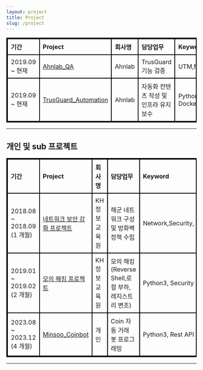 ```yaml
---
layout: project
title: Project
slug: /project
---
```


<html lang="en">
<head>
<meta charset="UTF-8">
<meta name="viewport" content="width=device-width, initial-scale=1.0">
<title>표 만들기</title>
<style>
    table {
        border-collapse: collapse;
        width: 100%;
        border: 2px solid black; /* 표 전체의 테두리 */
    }
    th, td {
        border: 2px solid black; /* 각 셀의 테두리 */
        padding: 8px;
        text-align: left; /* 셀의 텍스트 우측 정렬 */
    }
</style>
</head>
<table>
  <tr>
    <th>기간</th>
    <th>Project</th>
    <th>회사명</th>
    <th>담당업무</th>
    <th>Keyword</th>
  </tr>
  <tr>
    <td>2019.09 ~ 현재 </td>
    <td><a href="https://minzlim.github.io/Minsoo_port/2020/02/04/Ahnlab_QA">Ahnlab_QA</a></td>
    <td>Ahnlab</td>
    <td>TrusGuard 기능 검증</td>
    <td>UTM,Network,System</td>
  </tr>
  <tr>
    <td>2019.09 ~ 현재</td>
    <td><a href="https://minzlim.github.io/Minsoo_port/2020/02/04/Automation">TrusGuard_Automation</a></td>
    <td>Ahnlab</td>
    <td>자동화 컨텐츠 작성 및 인프라 유지보수</td>  
    <td>Python3, CICD, Docker</td>
  </tr>
</table>
</html>

---

## 개인 및 sub 프로젝트 

<html lang="en">
<head>
<meta charset="UTF-8">
<meta name="viewport" content="width=device-width, initial-scale=1.0">
<title>표 만들기</title>
<style>
    table {
        border-collapse: collapse;
        width: 100%;
        border: 2px solid black; /* 표 전체의 테두리 */
    }
    th, td {
        border: 2px solid black; /* 각 셀의 테두리 */
        padding: 8px;
        text-align: left; /* 셀의 텍스트 우측 정렬 */
    }
</style>
</head>
<table>
  <tr>
    <th>기간</th>
    <th>Project</th>
    <th>회사명</th>
    <th>담당업무</th>
    <th>Keyword</th>
  </tr>
  <tr>
    <td>2018.08 ~ 2018.09 (1 개월) </td>
    <td><a href="https://1drv.ms/b/s!Aj3nsRarR3twnCi8Z0bIwBMkItQ-?e=HZZlin">네트워크 보안 강화 프로젝트</a></td>
    <td>KH 정보교육원</td>
    <td>해군 네트워크 구성 및 방화벽 정책 수립</td>
    <td>Network,Security,</td>
  </tr>
  <tr>
    <td>2019.01 ~ 2019.02 (2 개월)</td>
    <td><a href="https://onedrive.live.com/view.aspx?resid=707B47AB16B1E73D%216578&authkey=!AEd0Hhp-JBWUM8s">모의 해킹 프로젝트</a></td>
    <td>KH 정보교육원</td>
    <td>모의 해킹(Reverse Shell,로컬 부하,레지스트리 변조) </td>  
    <td>Python3, Security</td>
  </tr>
  <tr>
    <td>2023.08 ~ 2023.12 (4 개월)</td>
    <td><a href="https://github.com/MinZLIM/minsoo_coinbot">Minsoo_Coinbot</a></td>
    <td>개인</td>
    <td>Coin 자동 거래 봇 프로그래밍</td>  
    <td>Python3, Rest API</td>
  </tr>
</table>
</html>



<!--  
**#IOT** , **#Aduino** , **#MIT APP Inventor** 

2017.09 - 캡스톤 디자인 프로젝트(조선대학교) [Automatic pill dispenser](https://1drv.ms/p/s!Aj3nsRarR3twh26VWGmkwj183af6?e=JiV6sC)
<br />
-조선대 교과목인 캐스톤 디자인으로 많은 종류의 약을 섭취하는 환자 및 노약자들이 좀 더 쉽고 편하게 약을 섭취 할 수 있도록 하는 아이디어로 핸드폰과 기기(아두이노)를 블루투스 통신으로 연결 후 사용자가 핸드폰에 먹어야할 약의 종류 및 갯수를 시간을 지정하여 입력 하면 그 값을 저장 했다가 해당 시간에 알람이 울리며 알약이 지정한 약이 나온다. 본인은 프로젝트의 애플리케이션 제작과 아두이노 코딩 및 하드웨어 제작을 하였다.
<br />

------

**#RFID** , **#라즈베리파이**

2018.08 - RFID 논문(전자파 학술 대회) [RFID를 이용한 그래픽 표현 도서 검색 시스템](https://1drv.ms/p/s!Aj3nsRarR3tw011hJZ8Id88aUCv4?e=aV7wND)
<br />
-이 시스템은 책을 관리하는 도서관 및 각종 도서를 관리하는 시설에서 고객 및 이용자가 보다 쉽고 편리하게 원하는 도서를 찾기 위한 방법이다. 사용자가 단말기 및 시설에 배치된 컴퓨터를 통해 도서를 검색하면 기존의 문자 형식으로 도서의 식별 번호를 나타내는 방법이 아닌 찾고자 하는 도서의 UID코드를 인식한, 리더기의 위치를 그래픽으로 보여준다
<br />
-->

------
